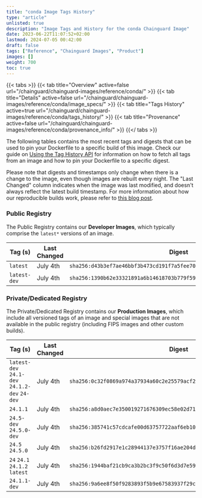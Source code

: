 ```yaml
---
title: "conda Image Tags History"
type: "article"
unlisted: true
description: "Image Tags and History for the conda Chainguard Image"
date: 2023-06-22T11:07:52+02:00
lastmod: 2024-07-05 00:42:00
draft: false
tags: ["Reference", "Chainguard Images", "Product"]
images: []
weight: 700
toc: true
---
```


{{< tabs >}}
{{< tab title="Overview" active=false url="/chainguard/chainguard-images/reference/conda/" >}}
{{< tab title="Details" active=false url="/chainguard/chainguard-images/reference/conda/image_specs/" >}}
{{< tab title="Tags History" active=true url="/chainguard/chainguard-images/reference/conda/tags_history/" >}}
{{< tab title="Provenance" active=false url="/chainguard/chainguard-images/reference/conda/provenance_info/" >}}
{{</ tabs >}}

The following tables contains the most recent tags and digests that can be used to pin your Dockerfile to a specific build of this image. Check our guide on [Using the Tag History API](/chainguard/chainguard-images/using-the-tag-history-api/) for information on how to fetch all tags from an image and how to pin your Dockerfile to a specific digest.

Please note that digests and timestamps only change when there is a change to the image, even though images are rebuilt every night. The "Last Changed" column indicates when the image was last modified, and doesn't always reflect the latest build timestamp. For more information about how our reproducible builds work, please refer to [this blog post](https://www.chainguard.dev/unchained/reproducing-chainguards-reproducible-image-builds).

### Public Registry
The Public Registry contains our **Developer Images**, which typically comprise the `latest*` versions of an image.

| Tag (s)       | Last Changed | Digest                                                                    |
|---------------|--------------|---------------------------------------------------------------------------|
|  `latest`     | July 4th     | `sha256:d43b3ef7ae46bbf3b473cd191f7a5fee70a1c6aa9088e45048c3234331017dae` |
|  `latest-dev` | July 4th     | `sha256:1390b62e33321891a6b14618703b779f5935e6c613b1f6f61be88076d5c09c8f` |


### Private/Dedicated Registry
The Private/Dedicated Registry contains our **Production Images**, which include all versioned tags of an image and special images that are not available in the public registry (including FIPS images and other custom builds).

| Tag (s)                                        | Last Changed | Digest                                                                    |
|------------------------------------------------|--------------|---------------------------------------------------------------------------|
|  `latest-dev` `24.1-dev` `24.1.2-dev` `24-dev` | July 4th     | `sha256:0c32f0869a974a37934a60c2e25579acf29d312da19ce39d5ad2ada174f133ed` |
|  `24.1.1`                                      | July 4th     | `sha256:a8d0aec7e350019271676309ec58e02d7159592f13c40f74b00d4e4548b4ec5c` |
|  `24.5-dev` `24.5.0-dev`                       | July 4th     | `sha256:385741c57cdcafe00d63757722aaf6eb100f4b1a8ca5189a4707d7e33b3e15ae` |
|  `24.5` `24.5.0`                               | July 4th     | `sha256:b26fd2917e1c28944137e3757f16ae204d0eaa6c41e7b78ab7624fffcdbbee27` |
|  `24` `24.1` `24.1.2` `latest`                 | July 4th     | `sha256:1944baf21cb9ca3b2bc3f9c50f6d3d7e593452aa122c107d8f0da01ac04a74cd` |
|  `24.1.1-dev`                                  | July 4th     | `sha256:9a6ee8f50f9283893f5b9e67583937f29c257bded723206fabb9daf28dff89e3` |

